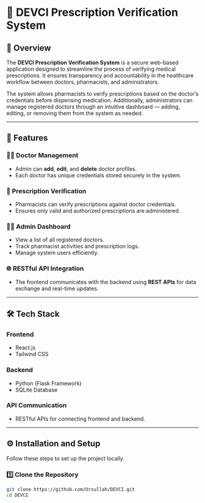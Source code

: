 # 💊 DEVCI Prescription Verification System

## 📘 Overview

The **DEVCI Prescription Verification System** is a secure web-based application designed to streamline the process of verifying medical prescriptions. It ensures transparency and accountability in the healthcare workflow between doctors, pharmacists, and administrators.

The system allows pharmacists to verify prescriptions based on the doctor’s credentials before dispensing medication. Additionally, administrators can manage registered doctors through an intuitive dashboard — adding, editing, or removing them from the system as needed.

---

## 🚀 Features

### 👩‍⚕️ Doctor Management
- Admin can **add**, **edit**, and **delete** doctor profiles.  
- Each doctor has unique credentials stored securely in the system.  

### 💊 Prescription Verification
- Pharmacists can verify prescriptions against doctor credentials.  
- Ensures only valid and authorized prescriptions are administered.  

### 🧑‍💻 Admin Dashboard
- View a list of all registered doctors.  
- Track pharmacist activities and prescription logs.  
- Manage system users efficiently.

### 🌐 RESTful API Integration
- The frontend communicates with the backend using **REST APIs** for data exchange and real-time updates.

---

## 🛠️ Tech Stack

### **Frontend**
- React.js  
- Tailwind CSS  

### **Backend**
- Python (Flask Framework)  
- SQLite Database  

### **API Communication**
- RESTful APIs for connecting frontend and backend.

---

## ⚙️ Installation and Setup

Follow these steps to set up the project locally.

### 1️⃣ Clone the Repository
```bash
git clone https://github.com/Ursullah/DEVCI.git
cd DEVCI
